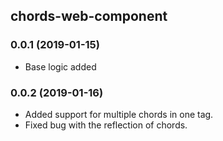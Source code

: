 ## chords-web-component

### 0.0.1 (2019-01-15)

- Base logic added

### 0.0.2 (2019-01-16)

- Added support for multiple chords in one tag.
- Fixed bug with the reflection of chords.
